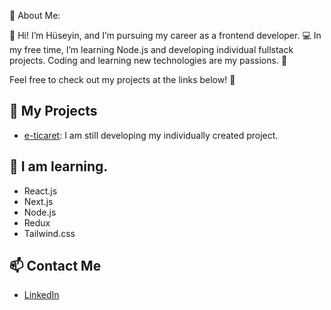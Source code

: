 💫 About Me:

👋 Hi! I’m Hüseyin, and I’m pursuing my career as a frontend developer. 💻 In my free time, I’m learning Node.js and developing individual fullstack projects. Coding and learning new technologies are my passions. 🌱

Feel free to check out my projects at the links below! 🚀

## 🚀 My Projects

- [e-ticaret](huseyingedek.com): I am still developing my individually created project.

## 🌱 I am learning.

- React.js
- Next.js
- Node.js
- Redux
- Tailwind.css

## 📫 Contact Me

- [LinkedIn](https://www.linkedin.com/in/h%C3%BCseyin-gedek-9419b2290/)

